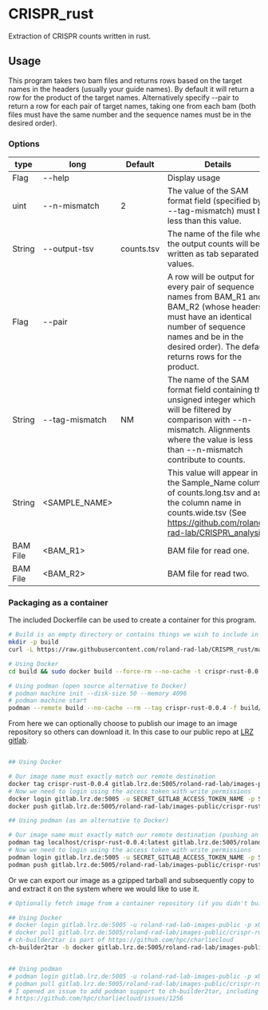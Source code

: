 # CRISPR\_rust
Extraction of CRISPR counts written in rust.

## Usage
This program takes two bam files and returns rows based on the target names in the headers (usually your guide names). By default it will return a row for the product of the target names. Alternatively specify --pair to return a row for each pair of target names, taking one from each bam (both files must have the same number and the sequence names must be in the desired order).

### Options
| type      | long           | Default    | Details                                                                                                                                                                                                               |
|-----------|----------------|------------|-----------------------------------------------------------------------------------------------------------------------------------------------------------------------------------------------------------------------|
| Flag      | --help         |            | Display usage                                                                                                                                                                                                         |
| uint      | --n-mismatch   | 2          | The value of the SAM format field (specified by --tag-mismatch) must be less than this value.                                                                                                                         |
| String    | --output-tsv   | counts.tsv | The name of the file where the output counts will be written as tab separated values.                                                                                                                                 |
| Flag      | --pair         |            | A row will be output for every pair of sequence names from BAM\_R1 and BAM\_R2 (whose headers must have an identical number of sequence names and be in the desired order). The default returns rows for the product. |                          
| String    | --tag-mismatch | NM         | The name of the SAM format field containing the unsigned integer which will be filtered by comparison with --n-mismatch. Alignments where the value is less than --n-mismatch contribute to counts.                   |
| String    | <SAMPLE\_NAME> |            | This value will appear in the Sample\_Name column of counts.long.tsv and as the column name in counts.wide.tsv (See https://github.com/roland-rad-lab/CRISPR\_analysis)                                               |
| BAM File  | <BAM\_R1>      |            | BAM file for read one.                                                                                                                                                                                                |
| BAM File  | <BAM\_R2>      |            | BAM file for read two.                                                                                                                                                                                                |

### Packaging as a container
The included Dockerfile can be used to create a container for this program.
```bash
# Build is an empty directory or contains things we wish to include in our image (sometimes called context)
mkdir -p build
curl -L https://raw.githubusercontent.com/roland-rad-lab/CRISPR_rust/main/Dockerfile.crispr-rust > build/Dockerfile.crispr-rust

# Using Docker
cd build && sudo docker build --force-rm --no-cache -t crispr-rust-0.0.4 -f Dockerfile.crispr-rust .

# Using podman (open source alternative to Docker)
# podman machine init --disk-size 50 --memory 4096
# podman machine start
podman --remote build --no-cache --rm --tag crispr-rust-0.0.4 -f build/Dockerfile.crispr-rust build

```

From here we can optionally choose to publish our image to an image repository so others can download it. In this case to our public repo at [LRZ gitlab](https://gitlab.lrz.de/roland-rad-lab/images-public/container_registry).

```bash

## Using Docker

# Our image name must exactly match our remote destination
docker tag crispr-rust-0.0.4 gitlab.lrz.de:5005/roland-rad-lab/images-public/crispr-rust:0.0.4
# Now we need to login using the access token with write permissions
docker login gitlab.lrz.de:5005 -u SECRET_GITLAB_ACCESS_TOKEN_NAME -p SECRET_GITLAB_ACCESS_TOKEN
docker push gitlab.lrz.de:5005/roland-rad-lab/images-public/crispr-rust:0.0.4

## Using podman (as an alternative to Docker)

# Our image name must exactly match our remote destination (pushing an image with an already existing tag probably won't work)
podman tag localhost/crispr-rust-0.0.4:latest gitlab.lrz.de:5005/roland-rad-lab/images-public/crispr-rust:0.0.4
# Now we need to login using the access token with write permissions
podman login gitlab.lrz.de:5005 -u SECRET_GITLAB_ACCESS_TOKEN_NAME -p SECRET_GITLAB_ACCESS_TOKEN
podman push gitlab.lrz.de:5005/roland-rad-lab/images-public/crispr-rust:0.0.4


```

Or we can export our image as a gzipped tarball and subsequently copy to and extract it on the system where we would like to use it.

```bash
# Optionally fetch image from a container repository (if you didn't build it locally)

## Using Docker
# docker login gitlab.lrz.de:5005 -u roland-rad-lab-images-public -p xUSAxe6kmRb1y13Ajzak
# docker pull gitlab.lrz.de:5005/roland-rad-lab/images-public/crispr-rust:0.0.4
# ch-builder2tar is part of https://github.com/hpc/charliecloud
ch-builder2tar -b docker gitlab.lrz.de:5005/roland-rad-lab/images-public/crispr-rust:0.0.4 target/


## Using podman
# podman login gitlab.lrz.de:5005 -u roland-rad-lab-images-public -p xUSAxe6kmRb1y13Ajzak
# podman pull gitlab.lrz.de:5005/roland-rad-lab/images-public/crispr-rust:0.0.4
# I opened an issue to add podman support to ch-builder2tar, including my implementation
# https://github.com/hpc/charliecloud/issues/1256


```



